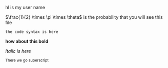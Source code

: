 hl is my user name

$\frac{1}{2} \times \pi \times \theta$ is the probability that you will see this file

`the code syntax is here`

**how about this bold**

*Italic is here*

<sup>There we go superscript</sup>
